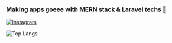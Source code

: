 ### Making apps goeee with MERN stack & Laravel techs 🚀

[![Instagram](https://img.shields.io/badge/Instagram-%23E4405F.svg?logo=Instagram&logoColor=white)](https://instagram.com/sofyan_boukir) 

![Top Langs](https://github-readme-stats.vercel.app/api/top-langs/?username=sofyanBoukir&theme=tokyonight&hide_border=true&include_all_commits=true&count_private=true&hide=css,html,Blade)



<!-- Proudly created with GPRM ( https://gprm.itsvg.in ) -->
<!--
**sofyanBoukir/sofyanBoukir** is a ✨ _special_ ✨ repository because its `README.md` (this file) appears on your GitHub profile.

Here are some ideas to get you started:

- 🔭 I’m currently working on ...
- 🌱 I’m currently learning ...
- 👯 I’m looking to collaborate on ...
- 🤔 I’m looking for help with ...
- 💬 Ask me about ...
- 📫 How to reach me: ...
- 😄 Pronouns: ...
- ⚡ Fun fact: ...
-->
